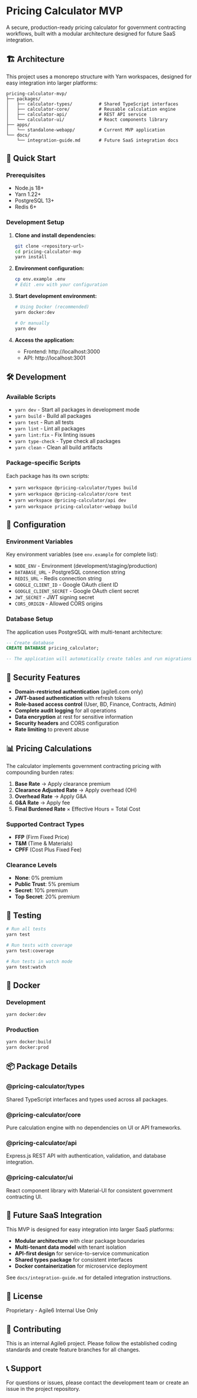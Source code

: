 # Pricing Calculator MVP

A secure, production-ready pricing calculator for government contracting workflows, built with a modular architecture designed for future SaaS integration.

## 🏗️ Architecture

This project uses a monorepo structure with Yarn workspaces, designed for easy integration into larger platforms:

```
pricing-calculator-mvp/
├── packages/
│   ├── calculator-types/          # Shared TypeScript interfaces
│   ├── calculator-core/           # Reusable calculation engine
│   ├── calculator-api/            # REST API service
│   └── calculator-ui/             # React components library
├── apps/
│   └── standalone-webapp/         # Current MVP application
└── docs/
    └── integration-guide.md       # Future SaaS integration docs
```

## 🚀 Quick Start

### Prerequisites

- Node.js 18+
- Yarn 1.22+
- PostgreSQL 13+
- Redis 6+

### Development Setup

1. **Clone and install dependencies:**
   ```bash
   git clone <repository-url>
   cd pricing-calculator-mvp
   yarn install
   ```

2. **Environment configuration:**
   ```bash
   cp env.example .env
   # Edit .env with your configuration
   ```

3. **Start development environment:**
   ```bash
   # Using Docker (recommended)
   yarn docker:dev
   
   # Or manually
   yarn dev
   ```

4. **Access the application:**
   - Frontend: http://localhost:3000
   - API: http://localhost:3001

## 🛠️ Development

### Available Scripts

- `yarn dev` - Start all packages in development mode
- `yarn build` - Build all packages
- `yarn test` - Run all tests
- `yarn lint` - Lint all packages
- `yarn lint:fix` - Fix linting issues
- `yarn type-check` - Type check all packages
- `yarn clean` - Clean all build artifacts

### Package-specific Scripts

Each package has its own scripts:
- `yarn workspace @pricing-calculator/types build`
- `yarn workspace @pricing-calculator/core test`
- `yarn workspace @pricing-calculator/api dev`
- `yarn workspace pricing-calculator-webapp build`

## 🔧 Configuration

### Environment Variables

Key environment variables (see `env.example` for complete list):

- `NODE_ENV` - Environment (development/staging/production)
- `DATABASE_URL` - PostgreSQL connection string
- `REDIS_URL` - Redis connection string
- `GOOGLE_CLIENT_ID` - Google OAuth client ID
- `GOOGLE_CLIENT_SECRET` - Google OAuth client secret
- `JWT_SECRET` - JWT signing secret
- `CORS_ORIGIN` - Allowed CORS origins

### Database Setup

The application uses PostgreSQL with multi-tenant architecture:

```sql
-- Create database
CREATE DATABASE pricing_calculator;

-- The application will automatically create tables and run migrations
```

## 🔐 Security Features

- **Domain-restricted authentication** (agile6.com only)
- **JWT-based authentication** with refresh tokens
- **Role-based access control** (User, BD, Finance, Contracts, Admin)
- **Complete audit logging** for all operations
- **Data encryption** at rest for sensitive information
- **Security headers** and CORS configuration
- **Rate limiting** to prevent abuse

## 📊 Pricing Calculations

The calculator implements government contracting pricing with compounding burden rates:

1. **Base Rate** → Apply clearance premium
2. **Clearance Adjusted Rate** → Apply overhead (OH)
3. **Overhead Rate** → Apply G&A
4. **G&A Rate** → Apply fee
5. **Final Burdened Rate** × Effective Hours = Total Cost

### Supported Contract Types

- **FFP** (Firm Fixed Price)
- **T&M** (Time & Materials)
- **CPFF** (Cost Plus Fixed Fee)

### Clearance Levels

- **None**: 0% premium
- **Public Trust**: 5% premium
- **Secret**: 10% premium
- **Top Secret**: 20% premium

## 🧪 Testing

```bash
# Run all tests
yarn test

# Run tests with coverage
yarn test:coverage

# Run tests in watch mode
yarn test:watch
```

## 🐳 Docker

### Development

```bash
yarn docker:dev
```

### Production

```bash
yarn docker:build
yarn docker:prod
```

## 📦 Package Details

### @pricing-calculator/types
Shared TypeScript interfaces and types used across all packages.

### @pricing-calculator/core
Pure calculation engine with no dependencies on UI or API frameworks.

### @pricing-calculator/api
Express.js REST API with authentication, validation, and database integration.

### @pricing-calculator/ui
React component library with Material-UI for consistent government contracting UI.

## 🔄 Future SaaS Integration

This MVP is designed for easy integration into larger SaaS platforms:

- **Modular architecture** with clear package boundaries
- **Multi-tenant data model** with tenant isolation
- **API-first design** for service-to-service communication
- **Shared types package** for consistent interfaces
- **Docker containerization** for microservice deployment

See `docs/integration-guide.md` for detailed integration instructions.

## 📝 License

Proprietary - Agile6 Internal Use Only

## 🤝 Contributing

This is an internal Agile6 project. Please follow the established coding standards and create feature branches for all changes.

## 📞 Support

For questions or issues, please contact the development team or create an issue in the project repository.
